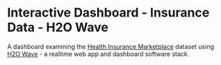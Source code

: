 # Interactive Dashboard - Insurance Data - H2O Wave

A dashboard examining the [Health Insurance Marketplace](https://www.kaggle.com/datasets/hhs/health-insurance-marketplace) dataset using [H2O Wave](https://github.com/h2oai/wave) - a realtime web app and dashboard software stack.
